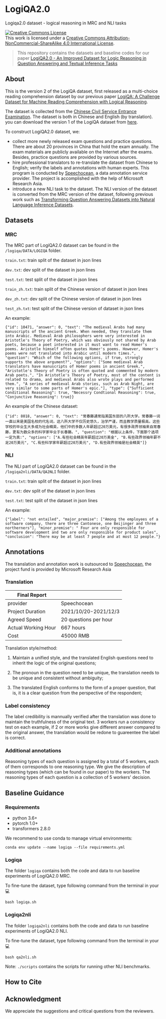 # LogiQA2.0
Logiqa2.0 dataset - logical reasoning in MRC and NLI tasks

<a rel="license" href="http://creativecommons.org/licenses/by-nc-sa/4.0/"><img alt="Creative Commons License" style="border-width:0" src="https://i.creativecommons.org/l/by-nc-sa/4.0/88x31.png" /></a><br />This work is licensed under a <a rel="license" href="http://creativecommons.org/licenses/by-nc-sa/4.0/">Creative Commons Attribution-NonCommercial-ShareAlike 4.0 International License</a>.

> This repository contains the datasets and baseline codes for our paper [LogiQA2.0 - An Improved Dataset for Logic Reasoning in Question Answering and Textual Inference Tasks]()
## About
This is the version 2 of the LogiQA dataset, first released as a multi-choice reading comprehension dataset by our previous paper [LogiQA: A Challenge  Dataset for Machine Reading Comprehension with Logical Reasoning](https://arxiv.org/abs/2007.08124). 

The dataset is collected from the [Chinese Civil Service Entrance Examination](chinagwy.org). The dataset is both in Chinese and English (by translation). you can download the version 1 of the LogiQA dataset from [here](https://github.com/lgw863/logiqa-dataset).

To construct LogiQA2.0 dataset, we:
* collect more newly released exam questions and practice questions. There are about 20 provinces in China that hold the exam annually. The exam materials are publicly available on the Internet after the exams. Besides, practice questions are provided by various sources.
* hire professional translators to re-translate the dataset from Chinese to English; verify the labels and annotations with human experts. This program is conducted by [Speechocean](en.speechocean.com), a data annotation service provider. The project is accomplished with the help of Microsoft Research Asia.
* introduce a new NLI task to the dataset. The NLI version of the dataset is converted from the MRC version of the dataset, following previous work such as [Transforming Question Answering Datasets into Natural Language Inference Datasets](https://arxiv.org/abs/1809.02922).

## Datasets
### MRC
The MRC part of LogiQA2.0 dataset can be found in the `/logiqa/DATA/LOGIQA` folder.

`train.txt`: train split of the dataset in json lines

`dev.txt`: dev split of the dataset in json lines

`test.txt`: test split of the  dataset in json lines

`train_zh.txt`: train split of the Chinese version of dataset in json lines

`dev_zh.txt`: dev split of the Chinese version of dataset in json lines

`test_zh.txt`: test split of the Chinese version of dataset in json lines

An example:
```
{"id": 10471, "answer": 0, "text": "The medieval Arabs had many manuscripts of the ancient Greek. When needed, they translate them into Arabic. Medieval Arab philosophers were very interested in Aristotle's Theory of Poetry, which was obviously not shared by Arab poets, because a poet interested in it must want to read Homer's poems. Aristotle himself often quotes Homer's poems. However, Homer's poems were not translated into Arabic until modern times.", "question": "Which of the following options, if true, strongly supports the above argument?", "options": ["Some medieval Arab translators have manuscripts of Homer poems in ancient Greek.", "Aristotle's Theory of Poetry is often quoted and commented by modern Arab poets.", "In Aristotle's Theory of Poetry, most of the content is related to drama, and medieval Arabs also wrote plays and performed them.", "A series of medieval Arab stories, such as Arab Night, are very similar to some parts of Homer's epic."], "type": {"Sufficient Conditional Reasoning": true, "Necessry Condtional Reasoning": true, "Conjunctive Reasoning": true}}
```
An example of the Chinese dataset:
```
{"id": 8018, "answer": 0, "text": "常春藤通常指美国东部的八所大学。常春藤一词一直以来是美国名校的代名词，这八所大学不仅历史悠久，治学严谨，而且教学质量极高。这些学校的毕业生大多成为社会精英，他们中的多数人年薪超过20万美元，有很多政界领袖来自常春藤，更有为数众多的科学家毕业于长春藤。", "question": "根据以上条件，下面那个选项一定为真:", "options": ["A.有些社会精英年薪超过20万美金", "B.有些政界领袖年薪不足20万美元", "C.有些科学家年薪超过20万美元", "D.有些政界领袖是社会精英"]}
```

### NLI
The NLI part of LogiQA2.0 dataset can be found in the `/logiqa2nli/DATA/QA2NLI` folder.

`train.txt`: train split of the dataset in json lines

`dev.txt`: dev split of the dataset in json lines

`test.txt`: test split of the dataset in json lines

An example:
```
{"label": "not entailed", "major_premise": ["Among the employees of a software company, there are three Cantonese, one Beijinger and three northerners"], "minor_premise": " Four are only responsible for software development and two are only responsible for product sales", "conclusion": "There may be at least 7 people and at most 12 people."}
```
## Annotations
The translation and annotation work is outsourced to [Speechocean](en.speechocean.com), the project fund is provided by Microsoft Research Asia
### Translation

| Final Report |  |
| --- | --- |
| provider | Speechocean |
| Project Duration | 2021/10/20-2021/12/3 |
| Agreed Speed | 20 questions per hour |
| Actual Working Hour | 667 hours |
| Cost | 45000 RMB |
 
Translation style/method:

1. Maintain a unified style, and the translated English questions need to inherit the logic of the original questions;

2. The pronoun in the question need to be unique, the translation needs to be unique and consistent without ambiguity;

3. The translated English conforms to the form of a proper question, that is, it is a clear question from the perspective of the respondent;

### Label consistency
The label credibility is mannually verified after the translation was done to maintain the truthfulness of the original text. 3 workers run a consistency test on each example, if 2 or more works give different answer compared to the original answer, the translation would be redone to guareentee the label is correct.

### Additional annotations
Reasoning types of each question is assigned by a total of 5 workers, each of them corresponds to one reasoning type. We give the description of reasoning types (which can be found in our paper) to the workers. The reasoning types of each question is a collection of 5 workers' decision.
## Baseline Guidance
### Requirements
* python 3.6+
* pytorch 1.0+
* transformers 2.8.0

We recommend to use conda to manage virtual environments:

```
conda env update --name logiqa --file requirements.yml
```
### Logiqa
The folder `logiqa` contains both the code and data to run baseline experiments of LogiQA2.0 MRC.

To fine-tune the dataset, type following command from the terminal in your :computer:
```
bash logiqa.sh
```
### Logiqa2nli
The folder `logiqa2nli` contains both the code and data to run baseline experiments of LogiQA2.0 NLI.

To fine-tune the dataset, type following command from the terminal in your :computer:
```
bash qa2nli.sh
```
Note: `./scripts` contains the scripts for running other NLI benchmarks.

## How to Cite
## Acknowledgment
We appreciate the suggestions and critical questions from the reviewers.
